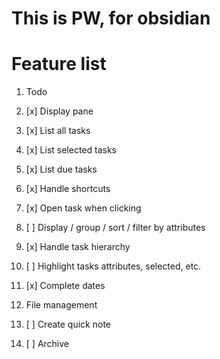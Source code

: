 # This is PW, for obsidian

# Feature list

1. Todo
  1. [x] Display pane
  2. [x] List all tasks
  3. [x] List selected tasks
  4. [x] List due tasks
  5. [x] Handle shortcuts
  6. [x] Open task when clicking
  7. [ ] Display / group / sort / filter by attributes
  8. [x] Handle task hierarchy
  9. [ ] Highlight tasks attributes, selected, etc.
  10. [x] Complete dates

2. File management
  1. [ ] Create quick note
  2. [ ] Archive
